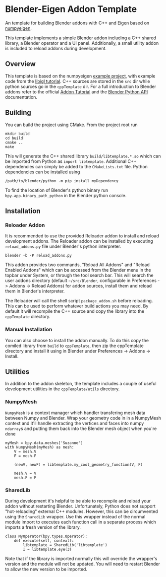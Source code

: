 # Blender-Eigen Addon Template

An template for building Blender addons with C++ and Eigen based on [numpyeigen](https://github.com/fwilliams/numpyeigen). 

This template implements a simple Blender addon including a
C++ shared library, a Blender operator and a UI panel.
Additionally, a small utility addon is included to reload addons
during development.

## Overview
This template is based on the numpyeigen [example project](https://github.com/fwilliams/NumpyEigen-Example-Project), with example code
from the [libigl tutorial](https://libigl.github.io/#tutorial).
C++ sources are stored in the `src` dir while python sources go in
the `cppTemplate` dir. For a full introduction to Blender addons refer to
the official [Addon Tutorial](https://docs.blender.org/manual/en/latest/advanced/scripting/addon_tutorial.html) and the [Blender Python API](https://docs.blender.org/api/current/info_quickstart.html) documentation.

## Building
You can build the project using CMake. From the project root run
```
mkdir build
cd build
cmake ..
make
```
This will generate the C++ shared library `build/libtemplate.*.so` 
which can be imported from Python as `import libtemplate`.
Additional C++ dependencies can simply be added to the `CMakeLists.txt` file.
Python dependencies can be installed using
```
/path/to/blender/python -m pip install myDependency
```
To find the location of Blender's python binary run `bpy.app.binary_path_python`
in the Blender python console.

## Installation
### Reloader Addon
It is recommended to use the provided Reloader addon to install and 
reload development addons. The Reloader addon can be installed by executing `reload_addons.py` file under Blender's python interpreter.
```
blender -b -P reload_addons.py
```
This addon provides two commands, "Reload All Addons" and 
"Reload Enabled Addons" which can be accessed from the Blender
menu in the topbar under System, or through the tool search bar.
This will search the user addons directory (default `~/src/Blender`,
configurable in Preferences -> Addons -> Reload Addons) for addon sources,
install them and reload them in Blender's interpreter.

The Reloader will call the shell script `package_addon.sh` before reloading.
This can be used to perform whatever build actions you may need.
By default it will recompile the C++ source and copy the library into the
`cppTemplate` directory.

### Manual Installation
You can also choose to install the addon manually. To do this copy the comiled
library from `build` to `cppTemplate`, then zip the cppTemplate directory and 
install it using in Blender under Preferences -> Addons -> Install.

## Utilities
In addition to the addon skeleton, the template includes a couple
of useful development utilities in the `cppTemplate/utils` directory.

### NumpyMesh
`NumpyMesh` is a context manager which handler transfering mesh
data between Numpy and Blender. Wrap your geometry code in
in a NumpyMesh context and it'll handle extracting the vertices
and faces into numpy `ndarray`s and putting them back into the
Blender mesh object when you're done
```
myMesh = bpy.data.meshes['Suzanne']
with NumpyMesh(myMesh) as mesh:
    V = mesh.V
    F = mesh.F
    
    (newV, newF) = libtemplate.my_cool_geometry_function(V, F)
    
    mesh.V = V
    mesh.F = F
```

### SharedLib
During development it's helpful to be able to recompile and reload
your addon without restarting Blender. Unfortunately, Python does not
support "hot-reloading" external C++ modules. However, this can be circumvented
using the `SharedLib` wrapper. Use this wrapper instead of the normal module import
to executes each function call in a separate process which imports a fresh version
of the library.
```
class MyOperator(bpy.types.Operator):
    def execute(self, context):
        libtemplate = SharedLib('libtemplate')
        I = libtemplate.eye(3)
```
Note that if the library is imported normally this will override the wrapper's
version and the module will not be updated. You will need to restart Blender to
allow the new version to be imported.
